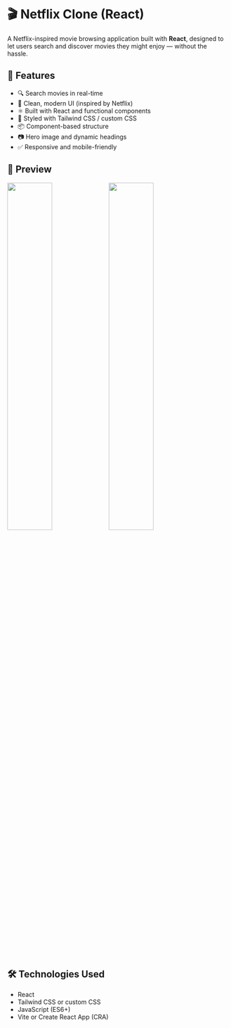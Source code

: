 # 🎬 Netflix Clone (React)

A Netflix-inspired movie browsing application built with **React**, designed to let users search and discover movies they might enjoy — without the hassle.

## 🚀 Features

- 🔍 Search movies in real-time
- 🎨 Clean, modern UI (inspired by Netflix)
- ⚛️ Built with React and functional components
- 🌈 Styled with Tailwind CSS / custom CSS
- 📦 Component-based structure
- 📷 Hero image and dynamic headings
- ✅ Responsive and mobile-friendly

## 📸 Preview

<img src="https://i.imgur.com/ltsVrwz.png" width="45%" />
<img src="https://i.imgur.com/DiYRjWq.png" width="45%" />

## 🛠️ Technologies Used

- React
- Tailwind CSS or custom CSS
- JavaScript (ES6+)
- Vite or Create React App (CRA)
